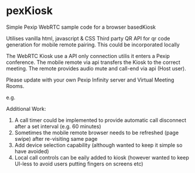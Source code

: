 # pexKiosk
Simple Pexip WebRTC sample code for a browser basedKiosk

Utilises vanilla html, javascript & CSS
Third party QR API for qr code generation for mobile remote pairing.  This could be incorporated locally

The WebRTC Kiosk use a API only connection utilis it enters a Pexip conference.  The mobile remote via api transfers the Kiosk to the correct meeting.  The remote provides audio mute and call-end via api (Host user).

Please update with your own Pexip Infinity server and Virtual Meeting Rooms.

 e.g.  <script src="https://pex-server.com/static/webrtc/js/pexrtc.js"></script>

Additional Work: 
1. A call timer could be implemented to provide automatic call disconnect after a set interval (e.g. 60 minutes)
2. Sometimes the mobile remote browser needs to be refreshed (page swipe) after re-visiting same page
3. Add device selection capability (although wanted to keep it simple so have avoided)
4. Local call controls can be eaily added to kiosk (however wanted to keep UI-less to avoid users putting fingers on screens etc)
